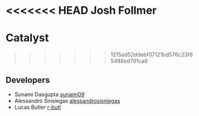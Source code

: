 <<<<<<< HEAD
Josh Follmer
=======
# Catalyst
>>>>>>> 1215ad52ddebf07121bd576c23f85488ed791ca6

## Developers
* Sunami Dasgupta [sunami09](https://github.com/sunami09)
* Alessandro Sinsiegas [alessandrosisniegas](https://github.com/alessandrosisniegas)
* Lucas Butler [r-butl](https://github.com/r-butl)
